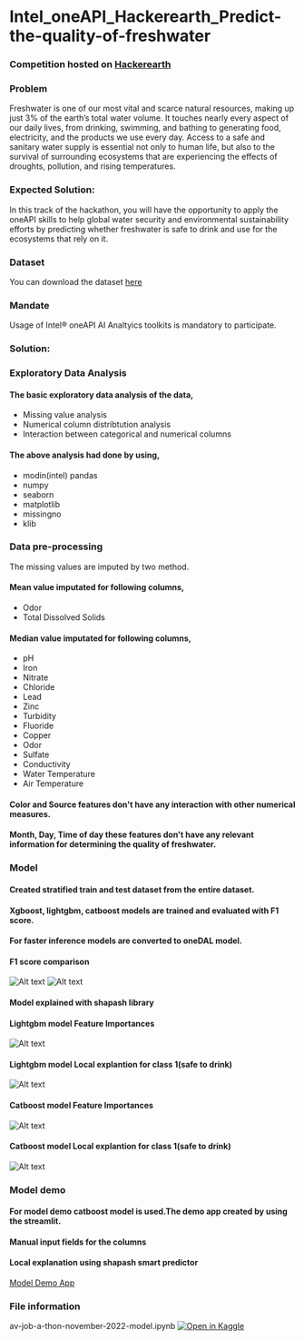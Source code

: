 # Intel_oneAPI_Hackerearth_Predict-the-quality-of-freshwater

### Competition hosted on <a href="https://www.hackerearth.com/challenges/hackathon/intel-oneapi-hackathon-for-open-innovation/">Hackerearth</a>

### Problem

Freshwater is one of our most vital and scarce natural resources, making up just 3% of the earth’s total water volume. It touches nearly every aspect of our daily lives, from drinking, swimming, and bathing to generating food, electricity, and the products we use every day. Access to a safe and sanitary water supply is essential not only to human life, but also to the survival of surrounding ecosystems that are experiencing the effects of droughts, pollution, and rising temperatures.

### Expected Solution:

In this track of the hackathon, you will have the opportunity to apply the oneAPI skills to help global water security and environmental sustainability efforts by predicting whether freshwater is safe to drink and use for the ecosystems that rely on it.

### Dataset

You can download the dataset <a href="https://s3-ap-southeast-1.amazonaws.com/he-public-data/datasetab75fb3.zip">here</a>    

### Mandate 

Usage of Intel® oneAPI AI Analtyics toolkits is mandatory to participate.

### Solution:

### Exploratory Data Analysis
#### The basic exploratory data analysis of the data,
* Missing value analysis
* Numerical column distribtution analysis
* Interaction between categorical and numerical columns
#### The above analysis had done by using,
* modin(intel) pandas  
* numpy
* seaborn
* matplotlib
* missingno
* klib
     
### Data pre-processing
The missing values are imputed by two method.
#### Mean value imputated for following columns,
* Odor
* Total Dissolved Solids
#### Median value imputated for following columns,
* pH
* Iron
* Nitrate
* Chloride
* Lead
* Zinc
* Turbidity
* Fluoride
* Copper
* Odor
* Sulfate
* Conductivity
* Water Temperature
* Air Temperature

#### Color and Source features don't have any interaction with other numerical measures.
#### Month, Day, Time of day these features don't have any relevant information for determining the quality of freshwater.

### Model
#### Created stratified train and test dataset from the entire dataset.
#### Xgboost, lightgbm, catboost models are trained and evaluated with F1 score.
#### For faster inference models are converted to oneDAL model. 
#### F1 score comparison
![Alt text](https://github.com/hariprasath-v/Intel_oneAPI_Hackerearth_Predict-the-quality-of-freshwater/blob/main/Model%20Interpretation/F1%20Score%20Comparison.png)
![Alt text](https://github.com/hariprasath-v/Intel_oneAPI_Hackerearth_Predict-the-quality-of-freshwater/blob/main/Model%20Interpretation/F1%20score%20comparison%20dataframe.PNG)

#### Model explained with shapash library

#### Lightgbm model Feature Importances
![Alt text](https://github.com/hariprasath-v/Intel_oneAPI_Hackerearth_Predict-the-quality-of-freshwater/blob/main/Model%20Interpretation/lightgbm%20model%20shapash%20feature%20importances.png)

#### Lightgbm model Local explantion for class 1(safe to drink)
![Alt text](https://github.com/hariprasath-v/Intel_oneAPI_Hackerearth_Predict-the-quality-of-freshwater/blob/main/Model%20Interpretation/lightgbm%20model%20Local%20explantion%20for%20class%201(safe%20to%20drink).png)

#### Catboost model Feature Importances
![Alt text](https://github.com/hariprasath-v/Intel_oneAPI_Hackerearth_Predict-the-quality-of-freshwater/blob/main/Model%20Interpretation/catboost%20model%20shapash%20feature%20importances.png)

#### Catboost model Local explantion for class 1(safe to drink)
![Alt text](https://github.com/hariprasath-v/Intel_oneAPI_Hackerearth_Predict-the-quality-of-freshwater/blob/main/Model%20Interpretation/catboost%20model%20Local%20explantion%20for%20class%201(safe%20to%20drink).png)

### Model demo
#### For model demo catboost model is used.The demo app created by using the streamlit.
#### Manual input fields for the columns
#### Local explanation using shapash smart predictor
<a href="https://freshwater-quality.streamlit.app">Model Demo App</a>  
 



### File information

 av-job-a-thon-november-2022-model.ipynb [![Open in Kaggle](https://img.shields.io/static/v1?label=&message=Open%20in%20Kaggle&labelColor=grey&color=blue&logo=kaggle)](https://www.kaggle.com/hari141v/av-job-a-thon-november-2022-model)
 
   
        
